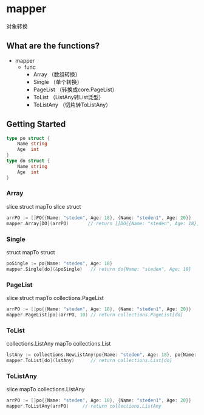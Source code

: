 # mapper
对象转换

## What are the functions?
* mapper
    * func
        * Array （数组转换）
        * Single （单个转换）
        * PageList （转换成core.PageList）
        * ToList （ListAny转List泛型）
        * ToListAny （切片转ToListAny）

## Getting Started
```go
type po struct {
    Name string
    Age  int
}
type do struct {
    Name string
    Age  int
}
```
### Array
slice struct mapTo slice struct
```go
arrPO := []PO{{Name: "steden", Age: 18}, {Name: "steden1", Age: 20}}
mapper.Array[DO](arrPO)       // return []DO{{Name: "steden", Age: 18}, {Name: "steden1", Age: 20}}
```

### Single
struct mapTo struct
```go
poSingle := po{Name: "steden", Age: 18}
mapper.Single[do](&poSingle)   // return do{Name: "steden", Age: 18}
```

### PageList
slice struct mapTo collections.PageList
```go
arrPO := []po{{Name: "steden", Age: 18}, {Name: "steden1", Age: 20}}
mapper.PageList[po](arrPO, 10) // return collections.PageList[do]
```

### ToList
collections.ListAny mapTo collections.List
```go
lstAny := collections.NewListAny(po{Name: "steden", Age: 18}, po{Name: "steden1", Age: 20})
mapper.ToList[do](lstAny)      // return collections.List[do]
```

### ToListAny
slice mapTo collections.ListAny
```go
arrPO := []po{{Name: "steden", Age: 18}, {Name: "steden1", Age: 20}}
mapper.ToListAny(arrPO)     // return collections.ListAny
```